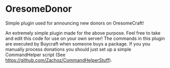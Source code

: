 OresomeDonor
============

Simple plugin used for announcing new donors on OresomeCraft!

An extremely simple plugin made for the above purpose. Feel free to take and edit this code for use on your own server!
The commands in this plugin are executed by Buycraft when someone buys a package. If you you manually process donations you should just set up a simple CommandHelper script (See https://github.com/Zachoz/CommandHelperStuff).
